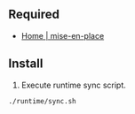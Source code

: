 ## Required

- [Home \| mise\-en\-place](https://mise.jdx.dev/)

## Install

1. Execute runtime sync script.

```bash
./runtime/sync.sh
```
